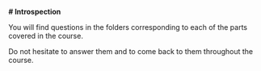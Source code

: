 **# Introspection**

You will find questions in the folders corresponding to each of the parts covered in the course.

Do not hesitate to answer them and to come back to them throughout the course.
